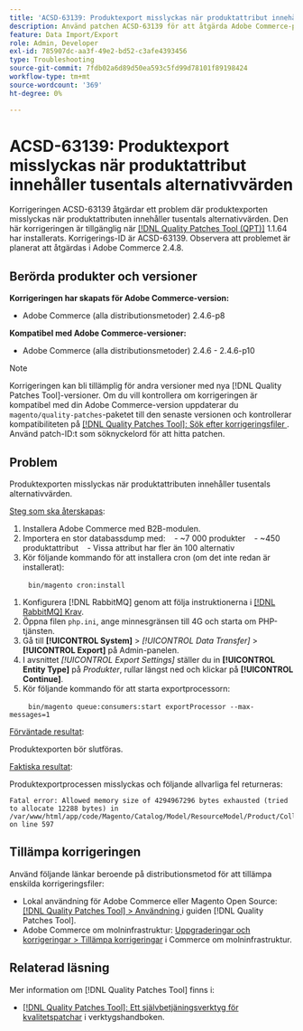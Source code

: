 ```yaml
---
title: 'ACSD-63139: Produktexport misslyckas när produktattribut innehåller tusentals alternativvärden'
description: Använd patchen ACSD-63139 för att åtgärda Adobe Commerce-problemet där produktexporten misslyckas när produktattributen innehåller tusentals alternativvärden.
feature: Data Import/Export
role: Admin, Developer
exl-id: 785907dc-aa3f-49e2-bd52-c3afe4393456
type: Troubleshooting
source-git-commit: 7fdb02a6d89d50ea593c5fd99d78101f89198424
workflow-type: tm+mt
source-wordcount: '369'
ht-degree: 0%

---
```


# ACSD-63139: Produktexport misslyckas när produktattribut innehåller tusentals alternativvärden

Korrigeringen ACSD-63139 åtgärdar ett problem där produktexporten misslyckas när produktattributen innehåller tusentals alternativvärden. Den här korrigeringen är tillgänglig när [[!DNL Quality Patches Tool (QPT)]](/help/tools/quality-patches-tool/quality-patches-tool-to-self-serve-quality-patches.md) 1.1.64 har installerats. Korrigerings-ID är ACSD-63139. Observera att problemet är planerat att åtgärdas i Adobe Commerce 2.4.8.

## Berörda produkter och versioner

**Korrigeringen har skapats för Adobe Commerce-version:**

* Adobe Commerce (alla distributionsmetoder) 2.4.6-p8

**Kompatibel med Adobe Commerce-versioner:**

* Adobe Commerce (alla distributionsmetoder) 2.4.6 - 2.4.6-p10

>[!NOTE]
>
>Korrigeringen kan bli tillämplig för andra versioner med nya [!DNL Quality Patches Tool]-versioner. Om du vill kontrollera om korrigeringen är kompatibel med din Adobe Commerce-version uppdaterar du `magento/quality-patches`-paketet till den senaste versionen och kontrollerar kompatibiliteten på [[!DNL Quality Patches Tool]: Sök efter korrigeringsfiler ](https://experienceleague.adobe.com/tools/commerce-quality-patches/index.html). Använd patch-ID:t som söknyckelord för att hitta patchen.

## Problem

Produktexporten misslyckas när produktattributen innehåller tusentals alternativvärden.

<u>Steg som ska återskapas</u>:

1. Installera Adobe Commerce med B2B-modulen.
1. Importera en stor databassdump med:
   - ~7 000 produkter
   - ~450 produktattribut
   - Vissa attribut har fler än 100 alternativ
1. Kör följande kommando för att installera cron (om det inte redan är installerat):

   ```
   bin/magento cron:install
   ```

1. Konfigurera [!DNL RabbitMQ] genom att följa instruktionerna i [[!DNL RabbitMQ] Krav](https://experienceleague.adobe.com/en/docs/commerce-operations/installation-guide/prerequisites/rabbitmq).
1. Öppna filen `php.ini`, ange minnesgränsen till 4G och starta om PHP-tjänsten.
1. Gå till **[!UICONTROL System]** > *[!UICONTROL Data Transfer]* > **[!UICONTROL Export]** på Admin-panelen.
1. I avsnittet *[!UICONTROL Export Settings]* ställer du in **[!UICONTROL Entity Type]** på *Produkter*, rullar längst ned och klickar på **[!UICONTROL Continue]**.
1. Kör följande kommando för att starta exportprocessorn:

   ```
   bin/magento queue:consumers:start exportProcessor --max-messages=1
   ```

<u>Förväntade resultat</u>:

Produktexporten bör slutföras.

<u>Faktiska resultat</u>:

Produktexportprocessen misslyckas och följande allvarliga fel returneras:

```
Fatal error: Allowed memory size of 4294967296 bytes exhausted (tried to allocate 12288 bytes) in /var/www/html/app/code/Magento/Catalog/Model/ResourceModel/Product/Collection.php on line 597
```

## Tillämpa korrigeringen

Använd följande länkar beroende på distributionsmetod för att tillämpa enskilda korrigeringsfiler:

* Lokal användning för Adobe Commerce eller Magento Open Source: [[!DNL Quality Patches Tool] > Användning ](/help/tools/quality-patches-tool/usage.md) i guiden [!DNL Quality Patches Tool].
* Adobe Commerce om molninfrastruktur: [Uppgraderingar och korrigeringar > Tillämpa korrigeringar](https://experienceleague.adobe.com/docs/commerce-cloud-service/user-guide/develop/upgrade/apply-patches.html) i Commerce om molninfrastruktur.

## Relaterad läsning

Mer information om [!DNL Quality Patches Tool] finns i:

* [[!DNL Quality Patches Tool]: Ett självbetjäningsverktyg för kvalitetspatchar](/help/tools/quality-patches-tool/quality-patches-tool-to-self-serve-quality-patches.md) i verktygshandboken.
